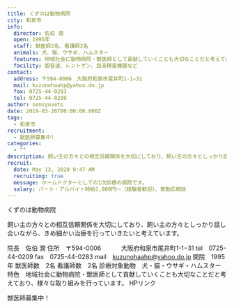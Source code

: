 ```yaml
---
title: くずのは動物病院
city: 和泉市
info:
  director: 佐伯 潤
  open: 1995年
  staff: 獣医師2名、看護師2名
  animals: 犬、猫、ウサギ、ハムスター
  features: 地域社会に動物病院・獣医師として貢献していくことも大切なことだと考えており、様々な取り組みを行っています。
  facility: 超音波、レントゲン、血液検査機器など
contact:
  address: 〒594-0006　大阪府和泉市尾井町1-1−31
  mail: kuzunohaahp@yahoo.do.jp
  fax: 0725-44-0283
  tel: 0725-44-0209
author: sensyuvets
date: 2019-03-26T00:00:00.000Z
tags:
  - 和泉市
recruitment:
  - 獣医師募集中!
categories:
  - ""
description: 飼い主の方々との相互信頼関係を大切にしており、飼い主の方々としっかり話し合いながら、きめ細かい治療を行っていきたいと考えています。
recruit:
  date: May 13, 2020 9:47 AM
  recruiting: true
  message: ホームドクターとしての1次診療の病院です。
  salary: パート・アルバイト時給1,800円～（経験者歓迎）、常勤応相談
---
```


くずのは動物病院

飼い主の方々との相互信頼関係を大切にしており、飼い主の方々としっかり話し合いながら、きめ細かい治療を行っていきたいと考えています。

院長　佐伯 潤
住所　〒594-0006
　　　大阪府和泉市尾井町1-1−31
tel　0725-44-0209
fax　0725-44-0283
mail　kuzunohaahp@yahoo.do.jp
開院　1995年
獣医師数　2名
看護師数　2名
診療対象動物　犬・猫・ウサギ・ハムスター
特色　地域社会に動物病院・獣医師として貢献していくことも大切なことだと考えており、様々な取り組みを行っています。
HPリンク

獣医師募集中！